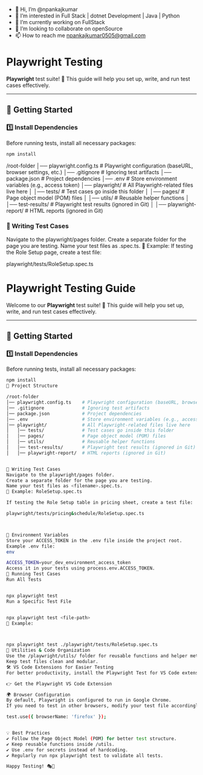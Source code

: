 - 👋 Hi, I’m @npankajkumar
- 👀 I’m interested in Full Stack | dotnet Development | Java | Python
- 🌱 I’m currently working on FullStack
- 💞️ I’m looking to collaborate on openSource
- 📫 How to reach me npankajkumar0505@gmail.com

<!---
npankajkumar/npankajkumar is a ✨ special ✨ repository because its `README.md` (this file) appears on your GitHub profile.
You can click the Preview link to take a look at your changes.
--->


# Playwright Testing
 **Playwright** test suite! 🚀 This guide will help you set up, write, and run test cases effectively.

---

## 📌 Getting Started

### 1️⃣ Install Dependencies

Before running tests, install all necessary packages:

````sh
npm install
````

/root-folder
│── playwright.config.ts    # Playwright configuration (baseURL, browser settings, etc.)
│── .gitignore              # Ignoring test artifacts
│── package.json            # Project dependencies
│── .env                    # Store environment variables (e.g., access token)
│── playwright/             # All Playwright-related files live here
│   │── tests/              # Test cases go inside this folder
│   │── pages/              # Page object model (POM) files
│   │── utils/              # Reusable helper functions
│   │── test-results/       # Playwright test results (ignored in Git)
│   │── playwright-report/  # HTML reports (ignored in Git)



### 📝 Writing Test Cases
Navigate to the playwright/pages folder.
Create a separate folder for the page you are testing.
Name your test files as <filename>.spec.ts.
📌 Example:
If testing the Role Setup page, create a test file:


playwright/tests/RoleSetup.spec.ts


# Playwright Testing Guide

Welcome to our **Playwright** test suite! 🚀 This guide will help you set up, write, and run test cases effectively.

---

## 📌 Getting Started

### 1️⃣ Install Dependencies
Before running tests, install all necessary packages:

```sh
npm install
📂 Project Structure

/root-folder
│── playwright.config.ts    # Playwright configuration (baseURL, browser settings, etc.)
│── .gitignore              # Ignoring test artifacts
│── package.json            # Project dependencies
│── .env                    # Store environment variables (e.g., access token)
│── playwright/             # All Playwright-related files live here
│   │── tests/              # Test cases go inside this folder
│   │── pages/              # Page object model (POM) files
│   │── utils/              # Reusable helper functions
│   │── test-results/       # Playwright test results (ignored in Git)
│   │── playwright-report/  # HTML reports (ignored in Git)


📝 Writing Test Cases
Navigate to the playwright/pages folder.
Create a separate folder for the page you are testing.
Name your test files as <filename>.spec.ts.
📌 Example: RoleSetup.spec.ts

If testing the Role Setup table in pricing sheet, create a test file:

playwright/tests/pricing&schedule/RoleSetup.spec.ts



🔑 Environment Variables
Store your ACCESS_TOKEN in the .env file inside the project root.
Example .env file:
env

ACCESS_TOKEN=your_dev_environment_access_token
Access it in your tests using process.env.ACCESS_TOKEN.
🚀 Running Test Cases
Run All Tests


npx playwright test
Run a Specific Test File


npx playwright test <file-path>
📌 Example:



npx playwright test ./playwright/tests/RoleSetup.spec.ts
🔧 Utilities & Code Organization
Use the /playwright/utils/ folder for reusable functions and helper methods.
Keep test files clean and modular.
🛠 VS Code Extensions for Easier Testing
For better productivity, install the Playwright Test for VS Code extension by Microsoft.

👉 Get the Playwright VS Code Extension

🌍 Browser Configuration
By default, Playwright is configured to run in Google Chrome.
If you need to test in other browsers, modify your test file accordingly:

test.use({ browserName: 'firefox' });


💡 Best Practices
✔ Follow the Page Object Model (POM) for better test structure.
✔ Keep reusable functions inside /utils.
✔ Use .env for secrets instead of hardcoding.
✔ Regularly run npx playwright test to validate all tests.

Happy Testing! 🎭🚀
````

